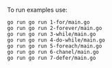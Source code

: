 To run examples use:

    go run go run 1-for/main.go
    go run go run 2-forever/main.go
    go run go run 3-while/main.go
    go run go run 4-do-while/main.go
    go run go run 5-foreach/main.go
    go run go run 6-chanel/main.go
    go run go run 7-defer/main.go

